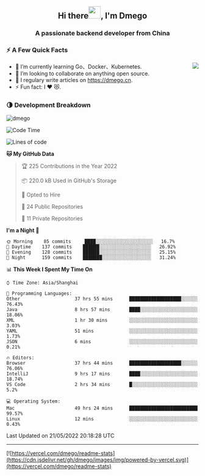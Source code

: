 <h2 align="center">Hi there<img src="https://cdn.jsdelivr.net/gh/dmego/images/img/Hi.gif" height="32" />, I'm Dmego </h2>
<h3 align="center">A passionate backend developer from China</h3>

### ⚡️ A Few Quick Facts

<img align="right" src="https://readme-stats-dmego.vercel.app/api?username=dmego&show_icons=true&icon_color=1573B3&hide_title=true&text_color=718096&bg_color=00000000&hide_border=true"/>

<ul>
    <li> 🌱 I’m currently learning Go、Docker、Kubernetes.</li>
    <li> 👯 I’m looking to collaborate on anything open source.</li>
    <li> 📝 I regulary write articles on <a href="https://dmego.cn">https://dmego.cn</a>.</li>
    <li> ⚡ Fun fact: I ❤️ 😻.</li>
</ul>

### 🌗 Development Breakdown

<img src="https://komarev.com/ghpvc/?username=dmego" alt="dmego" />

<!--START_SECTION:waka-->
![Code Time](http://img.shields.io/badge/Code%20Time-1%2C332%20hrs%2036%20mins-blue)

![Lines of code](https://img.shields.io/badge/From%20Hello%20World%20I%27ve%20Written-246%20Thousand%20lines%20of%20code-blue)

**🐱 My GitHub Data** 

> 🏆 225 Contributions in the Year 2022
 > 
> 📦 220.0 kB Used in GitHub's Storage 
 > 
> 💼 Opted to Hire
 > 
> 📜 24 Public Repositories 
 > 
> 🔑 11 Private Repositories  
 > 
**I'm a Night 🦉** 

```text
🌞 Morning    85 commits     ████░░░░░░░░░░░░░░░░░░░░░   16.7% 
🌆 Daytime    137 commits    ██████░░░░░░░░░░░░░░░░░░░   26.92% 
🌃 Evening    128 commits    ██████░░░░░░░░░░░░░░░░░░░   25.15% 
🌙 Night      159 commits    ███████░░░░░░░░░░░░░░░░░░   31.24%

```


📊 **This Week I Spent My Time On** 

```text
⌚︎ Time Zone: Asia/Shanghai

💬 Programming Languages: 
Other                    37 hrs 55 mins      ███████████████████░░░░░░   76.43% 
Java                     8 hrs 57 mins       ████░░░░░░░░░░░░░░░░░░░░░   18.06% 
XML                      1 hr 30 mins        ░░░░░░░░░░░░░░░░░░░░░░░░░   3.03% 
YAML                     51 mins             ░░░░░░░░░░░░░░░░░░░░░░░░░   1.73% 
JSON                     6 mins              ░░░░░░░░░░░░░░░░░░░░░░░░░   0.21%

🔥 Editors: 
Browser                  37 hrs 44 mins      ███████████████████░░░░░░   76.06% 
IntelliJ                 9 hrs 17 mins       ████░░░░░░░░░░░░░░░░░░░░░   18.74% 
VS Code                  2 hrs 34 mins       █░░░░░░░░░░░░░░░░░░░░░░░░   5.2%

💻 Operating System: 
Mac                      49 hrs 24 mins      █████████████████████████   99.57% 
Linux                    12 mins             ░░░░░░░░░░░░░░░░░░░░░░░░░   0.43%

```


 Last Updated on 21/05/2022 20:18:28 UTC
<!--END_SECTION:waka-->

---

[![https://vercel.com/dmego/readme-stats](https://cdn.jsdelivr.net/gh/dmego/images/img/powered-by-vercel.svg)](https://vercel.com/dmego/readme-stats)


